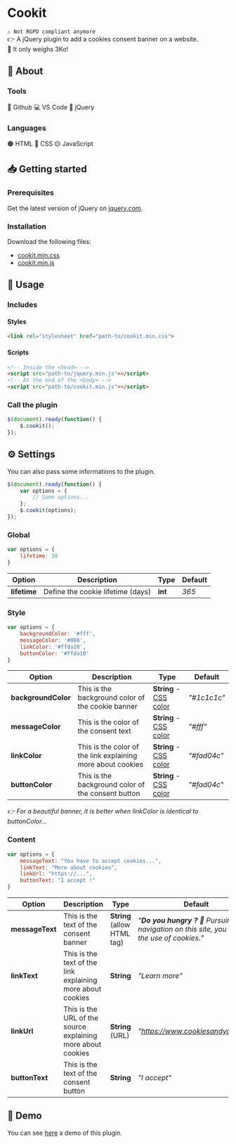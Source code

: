 # Cookit
``⚠️ Not RGPD compliant anymore``<br>
👉 A jQuery plugin to add a cookies consent banner on a website.<br>
🚀 It only weighs 3Ko! 

## 🤔 About

### Tools
🐙 Github 💻 VS Code 🧰 jQuery

### Languages
🟠 HTML 🔵 CSS 🟡 JavaScript

## 📥 Getting started

### Prerequisites
Get the latest version of jQuery on [jquery.com](https://code.jquery.com).

### Installation
Download the following files:
* [cookit.min.css](https://github.com/Athios-dev/cookit/blob/master/public/css/cookit.min.css)
* [cookit.min.js](https://github.com/Athios-dev/cookit/blob/master/public/js/cookit.min.js)

## 📑 Usage

### Includes

#### Styles
```html
<link rel="stylesheet" href="path-to/cookit.min.css">
```

#### Scripts
```html
<!-- Inside the <head> -->
<script src="path-to/jquery.min.js"></script>
<!-- At the end of the <body> -->
<script src="path-to/cookit.min.js"></script>
```

### Call the plugin
```javascript
$(document).ready(function() {
    $.cookit();
});
```

## ⚙️ Settings
You can also pass some informations to the plugin.
```javascript
$(document).ready(function() {
    var options = {
        // Some options...
    };
    $.cookit(options);
});
```

### Global
```javascript
var options = {
    lifetime: 30
}
```

| Option        | Description                                            | Type                                                                             | Default  |
|---------------|--------------------------------------------------------|----------------------------------------------------------------------------------|----------|
| **lifetime** | Define the cookie lifetime (days)         | **int**                                                                      | *365*   |

### Style
```javascript
var options = {
    backgroundColor: '#fff',
    messageColor: '#000',
    linkColor: '#ffda10',
    buttonColor: '#ffda10'
}
```

| Option              | Description                                                 | Type                                                                   | Default     |
|---------------------|-------------------------------------------------------------|------------------------------------------------------------------------|-------------|
| **backgroundColor** | This is the background color of the cookie banner           | **String** - [CSS color](https://www.w3schools.com/colors/default.asp) | *"#1c1c1c"* |
| **messageColor**    | This is the color of the consent text                       | **String** - [CSS color](https://www.w3schools.com/colors/default.asp) | *"#fff"*    |
| **linkColor**       | This is the color of the link explaining more about cookies | **String** - [CSS color](https://www.w3schools.com/colors/default.asp) | *"#fad04c"* |
| **buttonColor**     | This is the background color of the consent button          | **String** - [CSS color](https://www.w3schools.com/colors/default.asp) | *"#fad04c"* |

*👉 For a beautiful banner, it is better when linkColor is identical to buttonColor...*

### Content
```javascript
var options = {
    messageText: "You have to accept cookies...",
    linkText: "More about cookies",
    linkUrl: "https://...",
    buttonText: "I accept !"
}
```

| Option          | Description                                                 | Type                        | Default                                                                                      |
|-----------------|-------------------------------------------------------------|-----------------------------|----------------------------------------------------------------------------------------------|
| **messageText** | This is the text of the consent banner                      | **String** (allow HTML tag) | *"<b>Do you hungry ?</b> 🍪 Pursuing navigation on this site, you accept the use of cookies."*  |
| **linkText**    | This is the text of the link explaining more about cookies  | **String**                  | *"Learn more"*                                                                               |
| **linkUrl**     | This is the URL of the source explaining more about cookies | **String** (URL)            | *"https://www.cookiesandyou.com"*                                                            |
| **buttonText**  | This is the text of the consent button                      | **String**                  | *"I accept"*                                                                                 |

## 👀 Demo
You can see [here](https://athios-dev.github.io/cookit/public) a demo of this plugin.

